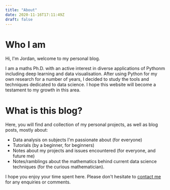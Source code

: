 ```yaml
---
title: "About"
date: 2020-11-16T17:11:49Z
draft: false
---
```



# Who I am

Hi, I'm Jordan, welcome to my personal blog.

I am a maths Ph.D. with an active interest in diverse applications of Pythonm including deep learning and data visualisation. After using Python for my own research for a number of years, I decided to study the tools and techniques dedicated to data science. I hope this website will become a testament to my growth in this area.


# What is this blog?


Here, you will find and collection of my personal projects, as well as blog posts, mostly about:
* Data analysis on subjects I'm passionate about (for everyone)
* Tutorials (by a beginner, for beginners)
* Notes about my projects and issues encountered (for everyone, and future me)
* Notes/ramblings about the mathematics behind current data science techniques (for the curious mathematician).

I hope you enjoy your time spent here. Please don't hesitate to [contact me](mailto:jordanemme@protonmail.com) for any enquiries or comments.